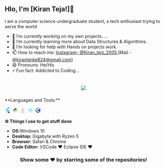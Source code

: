 ## Hlo, I'm [Kiran Teja!]👋
I am a computer science undergraduate student, a tech enthusiast trying to serve the world

- 🔭 I’m currently working on my own projects.....
- 🌱 I’m currently learning more about Data Structures & Algorithms.
- 🤔 I’m looking for help with Hands on projects work.
- 📫 How to reach me: [Instagram- @Kiran_tejz_2005](https://instagram.com/kiran_tejz_2005),[Mail - @kiranlanke824@gmail.com]
- 😄 Pronouns: He/His  
- ⚡ Fun fact: Addicted to Coding...
 <h2 align="center"><img src="https://user-images.githubusercontent.com/39955420/147578199-56632b69-b3e8-4d9f-97e2-f046a1c2cba0.gif"></h2>
**Languages and Tools:**  

<code><img height="20" src="https://raw.githubusercontent.com/github/explore/80688e429a7d4ef2fca1e82350fe8e3517d3494d/topics/flutter/flutter.png"></code>
<code><img height="20" src="https://raw.githubusercontent.com/github/explore/80688e429a7d4ef2fca1e82350fe8e3517d3494d/topics/python/python.png"></code>
<code><img height="20" src="https://raw.githubusercontent.com/github/explore/80688e429a7d4ef2fca1e82350fe8e3517d3494d/topics/java/java.png"></code>
<code><img height="20" src="https://raw.githubusercontent.com/github/explore/80688e429a7d4ef2fca1e82350fe8e3517d3494d/topics/react/react.png"></code>
<code><img height="20" src="https://raw.githubusercontent.com/github/explore/80688e429a7d4ef2fca1e82350fe8e3517d3494d/topics/c/c.png"></code>


  <b>⚙️ Things I use to get stuff done</b></summary>
  	<ul>
  	    <li><b>OS:</b>Windows 10</li>
	    <li><b>Desktop: </b> Gigabyte with Ryzen 5</li>
  	    <li><b>Browser: </b> Safari & Chrome</li>
	    <li><b>Code Editor:</b> VSCode ❤ Eclipse IDE ❤ </li>
	</ul>	

<div align="center">

### Show some ❤️ by starring some of the repositories!

</div>
